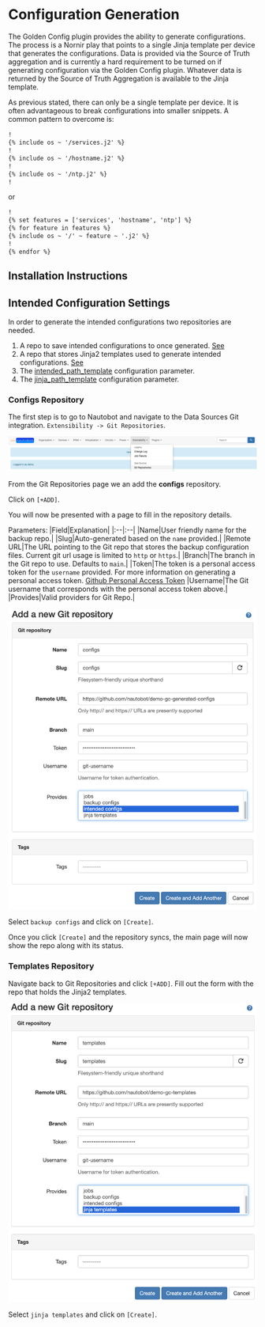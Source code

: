 # Configuration Generation

The Golden Config plugin provides the ability to generate configurations. The process is a Nornir play that points to a single Jinja template per 
device that generates the configurations. Data is provided via the Source of Truth aggregation and is currently a hard requirement to be turned on if 
generating configuration via the Golden Config plugin. Whatever data is returned by the Source of Truth Aggregation is available to the Jinja template.

As previous stated, there can only be a single template per device. It is often advantageous to break configurations into smaller snippets. A common pattern 
to overcome is:

```jinja
!
{% include os ~ '/services.j2' %}
!
{% include os ~ '/hostname.j2' %}
!
{% include os ~ '/ntp.j2' %}
!
```
or 

```jinja
!
{% set features = ['services', 'hostname', 'ntp'] %}
{% for feature in features %}
{% include os ~ '/' ~ feature ~ '.j2' %}
!
{% endfor %}
```

## Installation Instructions

## Intended Configuration Settings

In order to generate the intended configurations two repositories are needed.

1. A repo to save intended configurations to once generated. [See](#Configs-Repository)
2. A repo that stores Jinja2 templates used to generate intended configurations. [See](#Templates-Repository)
3. The [intended_path_template](./golden-config-settings.md#Intended-Path) configuration parameter.
4. The [jinja_path_template](./golden-config-settings.md#Template-Path) configuration parameter.

### Configs Repository
The first step is to go to Nautobot and navigate to the Data Sources Git integration. `Extensibility -> Git Repositories`.

![Intended Git Navigation](./img/git-step1.png)

From the Git Repositories page we an add the **configs** repository.

Click on `[+ADD]`.

You will now be presented with a page to fill in the repository details.

Parameters:
|Field|Explanation|
|:--|:--|
|Name|User friendly name for the backup repo.|
|Slug|Auto-generated based on the `name` provided.|
|Remote URL|The URL pointing to the Git repo that stores the backup configuration files. Current git url usage is limited to `http` or `https`.|
|Branch|The branch in the Git repo to use. Defaults to `main`.|
|Token|The token is a personal access token for the `username` provided.  For more information on generating a personal access token. [Github Personal Access Token](https://docs.github.com/en/github/authenticating-to-github/creating-a-personal-access-token)
|Username|The Git username that corresponds with the personal access token above.|
|Provides|Valid providers for Git Repo.|
<br>

![Example Git Intended](./img/intended-git-step2.png)

Select `backup configs` and click on `[Create]`.

Once you click `[Create]` and the repository syncs, the main page will now show the repo along with its status.

### Templates Repository
Navigate back to Git Repositories and click `[+ADD]`.  Fill out the form with the repo that holds the Jinja2 templates.

![Example Git Templates](./img/templates-git-step2.png)

Select `jinja templates` and click on `[Create]`.
